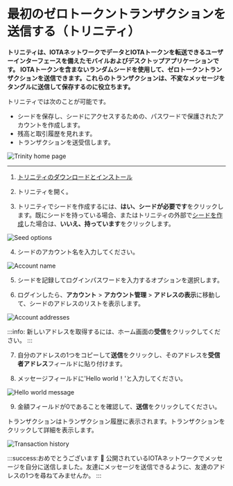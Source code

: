 # 最初のゼロトークントランザクションを送信する（トリニティ）
<!-- # Send your first zero-value transaction (Trinity) -->

**トリニティは、IOTAネットワークでデータとIOTAトークンを転送できるユーザーインターフェースを備えたモバイルおよびデスクトップアプリケーションです。 IOTAトークンを含まないランダムシードを使用して、ゼロトークントランザクションを送信できます。これらのトランザクションは、不変なメッセージをタングルに送信して保存するのに役立ちます。**
<!-- **Trinity is a mobile and desktop application with a user interface that allows you to transfer data and IOTA tokens in an IOTA network. A zero-value transaction can be sent using a random seed that doesn't contain IOTA tokens. These transactions are useful for sending and storing immutable messages on the Tangle.** -->

トリニティでは次のことが可能です。
<!-- Trinity allows you to do the following: -->

* シードを保存し、シードにアクセスするための、パスワードで保護されたアカウントを作成します。
* 残高と取引履歴を見れます。
* トランザクションを送受信します。
<!-- * Create a password-protected account to store and access your seeds -->
<!-- * Read your balance and transaction history -->
<!-- * Send and receive transactions -->

![Trinity home page](../images/trinity-home.jpg)

---

1. [トリニティのダウンロードとインストール](https://trinity.iota.org/)
<!-- 1. [Download and install Trinity](https://trinity.iota.org/) -->

2. トリニティを開く。
<!-- 2. Open Trinity -->

3. トリニティでシードを作成するには、**はい、シードが必要です**をクリックします。既にシードを持っている場合、またはトリニティの外部で[シードを作成](../tutorials/create-a-seed.md)した場合は、**いいえ、持っています**をクリックします。
<!-- 3. To create a seed in Trinity, click **Yes, I need a seed**. If you already have a seed, or if you [created a seed outside of Trinity](../tutorials/create-a-seed.md), click **No, I have one**. -->

  ![Seed options](../images/trinity-seed.png)

4. シードのアカウント名を入力してください。
<!-- 4. Enter an account name for your seed -->

  ![Account name](../images/trinity-account-name.png)

5. シードを記録してログインパスワードを入力するオプションを選択します。
<!-- 5. Select an option to record your seed and enter a login password -->

6. ログインしたら、**アカウント** > **アカウント管理** > **アドレスの表示**に移動して、シードのアドレスのリストを表示します。
<!-- 6. After you've logged in, go to **Account** > **Account management** > **View addresses** to see a list of your seed's addresses. -->

  ![Account addresses](../images/trinity-view-addresses.png)

  :::info:
  新しいアドレスを取得するには、ホーム画面の**受信**をクリックしてください。
  :::
  <!-- :::info: -->
  <!-- To derive a new address, click **Receive** on the homepage. -->
  <!-- ::: -->

7. 自分のアドレスの1つをコピーして**送信**をクリックし、そのアドレスを**受信者アドレス**フィールドに貼り付けます。
<!-- 7. Copy one of your addresses, click **Send**, and paste the address into the RECIPIENT ADDRESS field -->

8. メッセージフィールドに'Hello world！'と入力してください。
<!-- 8. Enter 'Hello world!' in the MESSAGE field -->

  ![Hello world message](../images/trinity-hello-world.png)

9. 金額フィールドが0であることを確認して、**送信**をクリックしてください。
<!-- 9. Make sure that the AMOUNT field is 0 and click **Send** -->

トランザクションはトランザクション履歴に表示されます。トランザクションをクリックして詳細を表示します。
<!-- Your transaction will appear in your transaction history. Click the transaction to display its details. -->

![Transaction history](../images/trinity-receive-message.png)

:::success:おめでとうございます :tada:
公開されているIOTAネットワークでメッセージを自分に送信しました。友達にメッセージを送信できるように、友達のアドレスの1つを尋ねてみませんか。
:::
<!-- :::success:Congratulations :tada: -->
<!-- You've just sent yourself a message that's now public on the IOTA network. Why not ask your friends for one of their addresses so you can send them messages. -->
<!-- ::: -->
